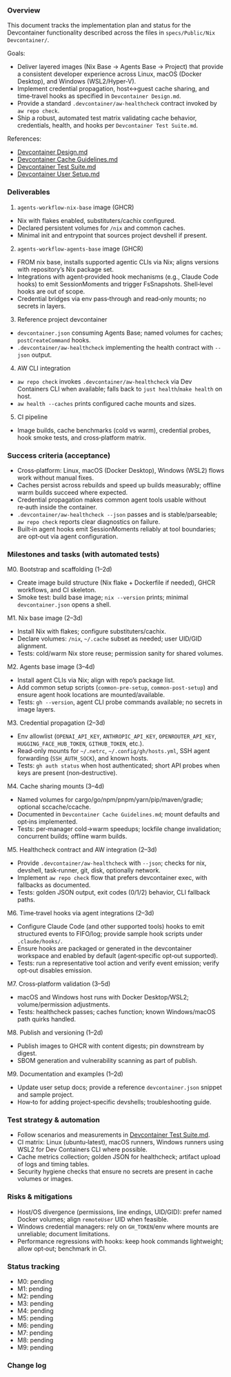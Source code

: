### Overview

This document tracks the implementation plan and status for the Devcontainer functionality described across the files in `specs/Public/Nix Devcontainer/`.

Goals:

- Deliver layered images (Nix Base → Agents Base → Project) that provide a consistent developer experience across Linux, macOS (Docker Desktop), and Windows (WSL2/Hyper‑V).
- Implement credential propagation, host↔guest cache sharing, and time‑travel hooks as specified in `Devcontainer Design.md`.
- Provide a standard `.devcontainer/aw-healthcheck` contract invoked by `aw repo check`.
- Ship a robust, automated test matrix validating cache behavior, credentials, health, and hooks per `Devcontainer Test Suite.md`.

References:

- [Devcontainer Design.md](./Devcontainer%20Design.md)
- [Devcontainer Cache Guidelines.md](./Devcontainer%20Cache%20Guidelines.md)
- [Devcontainer Test Suite.md](./Devcontainer%20Test%20Suite.md)
- [Devcontainer User Setup.md](./Devcontainer%20User%20Setup.md)

### Deliverables

1. `agents-workflow-nix-base` image (GHCR)

- Nix with flakes enabled, substituters/cachix configured.
- Declared persistent volumes for `/nix` and common caches.
- Minimal init and entrypoint that sources project devshell if present.

2. `agents-workflow-agents-base` image (GHCR)

- FROM nix base, installs supported agentic CLIs via Nix; aligns versions with repository’s Nix package set.
- Integrations with agent‑provided hook mechanisms (e.g., Claude Code hooks) to emit SessionMoments and trigger FsSnapshots. Shell‑level hooks are out of scope.
- Credential bridges via env pass‑through and read‑only mounts; no secrets in layers.

3. Reference project devcontainer

- `devcontainer.json` consuming Agents Base; named volumes for caches; `postCreateCommand` hooks.
- `.devcontainer/aw-healthcheck` implementing the health contract with `--json` output.

4. AW CLI integration

- `aw repo check` invokes `.devcontainer/aw-healthcheck` via Dev Containers CLI when available; falls back to `just health`/`make health` on host.
- `aw health --caches` prints configured cache mounts and sizes.

5. CI pipeline

- Image builds, cache benchmarks (cold vs warm), credential probes, hook smoke tests, and cross‑platform matrix.

### Success criteria (acceptance)

- Cross‑platform: Linux, macOS (Docker Desktop), Windows (WSL2) flows work without manual fixes.
- Caches persist across rebuilds and speed up builds measurably; offline warm builds succeed where expected.
- Credential propagation makes common agent tools usable without re‑auth inside the container.
- `.devcontainer/aw-healthcheck --json` passes and is stable/parseable; `aw repo check` reports clear diagnostics on failure.
- Built‑in agent hooks emit SessionMoments reliably at tool boundaries; are opt‑out via agent configuration.

### Milestones and tasks (with automated tests)

M0. Bootstrap and scaffolding (1–2d)

- Create image build structure (Nix flake + Dockerfile if needed), GHCR workflows, and CI skeleton.
- Smoke test: build base image; `nix --version` prints; minimal `devcontainer.json` opens a shell.

M1. Nix base image (2–3d)

- Install Nix with flakes; configure substituters/cachix.
- Declare volumes: `/nix`, `~/.cache` subset as needed; user UID/GID alignment.
- Tests: cold/warm Nix store reuse; permission sanity for shared volumes.

M2. Agents base image (3–4d)

- Install agent CLIs via Nix; align with repo’s package list.
- Add common setup scripts (`common-pre-setup`, `common-post-setup`) and ensure agent hook locations are mounted/available.
- Tests: `gh --version`, agent CLI probe commands available; no secrets in image layers.

M3. Credential propagation (2–3d)

- Env allowlist (`OPENAI_API_KEY`, `ANTHROPIC_API_KEY`, `OPENROUTER_API_KEY`, `HUGGING_FACE_HUB_TOKEN`, `GITHUB_TOKEN`, etc.).
- Read‑only mounts for `~/.netrc`, `~/.config/gh/hosts.yml`, SSH agent forwarding (`SSH_AUTH_SOCK`), and known hosts.
- Tests: `gh auth status` when host authenticated; short API probes when keys are present (non‑destructive).

M4. Cache sharing mounts (3–4d)

- Named volumes for cargo/go/npm/pnpm/yarn/pip/maven/gradle; optional sccache/ccache.
- Documented in `Devcontainer Cache Guidelines.md`; mount defaults and opt‑ins implemented.
- Tests: per‑manager cold→warm speedups; lockfile change invalidation; concurrent builds; offline warm builds.

M5. Healthcheck contract and AW integration (2–3d)

- Provide `.devcontainer/aw-healthcheck` with `--json`; checks for nix, devshell, task‑runner, git, disk, optionally network.
- Implement `aw repo check` flow that prefers devcontainer exec, with fallbacks as documented.
- Tests: golden JSON output, exit codes (0/1/2) behavior, CLI fallback paths.

M6. Time‑travel hooks via agent integrations (2–3d)

- Configure Claude Code (and other supported tools) hooks to emit structured events to FIFO/log; provide sample hook scripts under `.claude/hooks/`.
- Ensure hooks are packaged or generated in the devcontainer workspace and enabled by default (agent‑specific opt‑out supported).
- Tests: run a representative tool action and verify event emission; verify opt‑out disables emission.

M7. Cross‑platform validation (3–5d)

- macOS and Windows host runs with Docker Desktop/WSL2; volume/permission adjustments.
- Tests: healthcheck passes; caches function; known Windows/macOS path quirks handled.

M8. Publish and versioning (1–2d)

- Publish images to GHCR with content digests; pin downstream by digest.
- SBOM generation and vulnerability scanning as part of publish.

M9. Documentation and examples (1–2d)

- Update user setup docs; provide a reference `devcontainer.json` snippet and sample project.
- How‑to for adding project‑specific devshells; troubleshooting guide.

### Test strategy & automation

- Follow scenarios and measurements in [Devcontainer Test Suite.md](./Devcontainer%20Test%20Suite.md).
- CI matrix: Linux (ubuntu‑latest), macOS runners, Windows runners using WSL2 for Dev Containers CLI where possible.
- Cache metrics collection; golden JSON for healthcheck; artifact upload of logs and timing tables.
- Security hygiene checks that ensure no secrets are present in cache volumes or images.

### Risks & mitigations

- Host/OS divergence (permissions, line endings, UID/GID): prefer named Docker volumes; align `remoteUser` UID when feasible.
- Windows credential managers: rely on `GH_TOKEN`/env where mounts are unreliable; document limitations.
- Performance regressions with hooks: keep hook commands lightweight; allow opt‑out; benchmark in CI.

### Status tracking

- M0: pending
- M1: pending
- M2: pending
- M3: pending
- M4: pending
- M5: pending
- M6: pending
- M7: pending
- M8: pending
- M9: pending

### Change log
